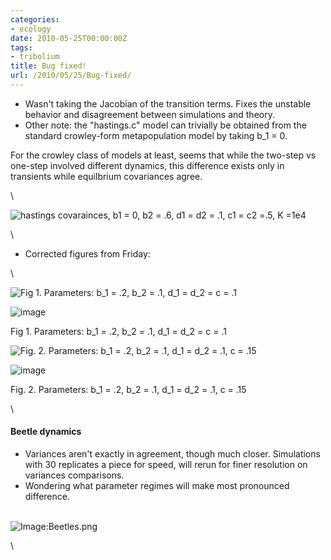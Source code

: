 ```yaml
---
categories:
- ecology
date: 2010-05-25T00:00:00Z
tags:
- tribolium
title: Bug fixed!
url: /2010/05/25/Bug-fixed/
---
```


-   Wasn't taking the Jacobian of the transition terms. Fixes the
    unstable behavior and disagreement between simulations and theory.
-   Other note: the "hastings.c" model can trivially be obtained from
    the standard crowley-form metapopulation model by taking b\_1 = 0.

For the crowley class of models at least, seems that while the two-step
vs one-step involved different dynamics, this difference exists only in
transients while equilbrium covariances agree.

\

![hastings covarainces, b1 = 0, b2 = .6, d1 = d2 = .1, c1 = c2 =.5, K
=1e4](http://openwetware.org/images/thumb/e/e8/Crowley_covariance.png/400px-Crowley_covariance.png)

\

-   Corrected figures from Friday:

\

![Fig 1. Parameters: b\_1 = .2, b\_2 = .1, d\_1 = d\_2 = c =
.1](http://openwetware.org/images/thumb/2/26/Fixed_2.png/360px-Fixed_2.png)

![image](/skins/common/images/magnify-clip.png)

Fig 1. Parameters: b\_1 = .2, b\_2 = .1, d\_1 = d\_2 = c = .1

![Fig. 2. Parameters: b\_1 = .2, b\_2 = .1, d\_1 = d\_2 = .1, c =
.15](http://openwetware.org/images/thumb/6/63/Fixed_bug.png/360px-Fixed_bug.png)

![image](/skins/common/images/magnify-clip.png)

Fig. 2. Parameters: b\_1 = .2, b\_2 = .1, d\_1 = d\_2 = .1, c = .15

\

#### Beetle dynamics

-   Variances aren't exactly in agreement, though much closer.
    Simulations with 30 replicates a piece for speed, will rerun for
    finer resolution on variances comparisons.
-   Wondering what parameter regimes will make most pronounced
    difference.

\
 ![Image:Beetles.png](http://openwetware.org/images/9/98/Beetles.png)

\

